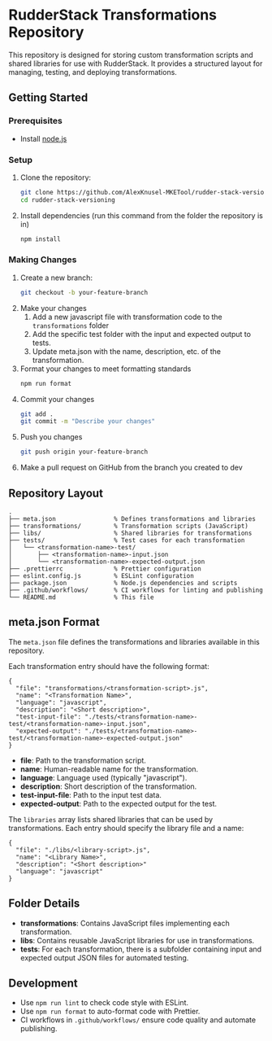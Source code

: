 # RudderStack Transformations Repository

This repository is designed for storing custom transformation scripts and shared libraries for use with RudderStack. It provides a structured layout for managing, testing, and deploying transformations.

## Getting Started

### Prerequisites

- Install [node.js](https://nodejs.org/en/download)

### Setup

1. Clone the repository:
   ```bash
   git clone https://github.com/AlexKnusel-MKETool/rudder-stack-versioning.git
   cd rudder-stack-versioning
   ```

2. Install dependencies (run this command from the folder the repository is in)
    ```bash
    npm install
    ```

### Making Changes
1. Create a new branch:
    ```bash
    git checkout -b your-feature-branch
    ```
2. Make your changes
   1. Add a new javascript file with transformation code to the `transformations` folder
   2. Add the specific test folder with the input and expected output to tests.
   3. Update meta.json with the name, description, etc. of the transformation.
3. Format your changes to meet formatting standards
    ```bash
    npm run format
    ```
4. Commit your changes
    ```bash
    git add .
    git commit -m "Describe your changes"
    ```
5. Push you changes
    ```bash
    git push origin your-feature-branch
    ```
6. Make a pull request on GitHub from the branch you created to dev

## Repository Layout

```
.
├── meta.json                % Defines transformations and libraries
├── transformations/         % Transformation scripts (JavaScript)
├── libs/                    % Shared libraries for transformations
├── tests/                   % Test cases for each transformation
│   └── <transformation-name>-test/
│       ├── <transformation-name>-input.json
│       └── <transformation-name>-expected-output.json
├── .prettierrc              % Prettier configuration
├── eslint.config.js         % ESLint configuration
├── package.json             % Node.js dependencies and scripts
├── .github/workflows/       % CI workflows for linting and publishing
└── README.md                % This file
```

## meta.json Format

The `meta.json` file defines the transformations and libraries available in this repository.

Each transformation entry should have the following format:

```
{
  "file": "transformations/<transformation-script>.js",
  "name": "<Transformation Name>",
  "language": "javascript",
  "description": "<Short description>",
  "test-input-file": "./tests/<transformation-name>-test/<transformation-name>-input.json",
  "expected-output": "./tests/<transformation-name>-test/<transformation-name>-expected-output.json"
}
```

- **file**: Path to the transformation script.
- **name**: Human-readable name for the transformation.
- **language**: Language used (typically "javascript").
- **description**: Short description of the transformation.
- **test-input-file**: Path to the input test data.
- **expected-output**: Path to the expected output for the test.

The `libraries` array lists shared libraries that can be used by transformations. Each entry should specify the library file and a name:

```
{
  "file": "./libs/<library-script>.js",
  "name": "<Library Name>",
  "description": "<Short description>"
  "language": "javascript"
}
```

## Folder Details

- **transformations**: Contains JavaScript files implementing each transformation.
- **libs**: Contains reusable JavaScript libraries for use in transformations.
- **tests**: For each transformation, there is a subfolder containing input and expected output JSON files for automated testing.

## Development

- Use `npm run lint` to check code style with ESLint.
- Use `npm run format` to auto-format code with Prettier.
- CI workflows in `.github/workflows/` ensure code quality and automate publishing.
